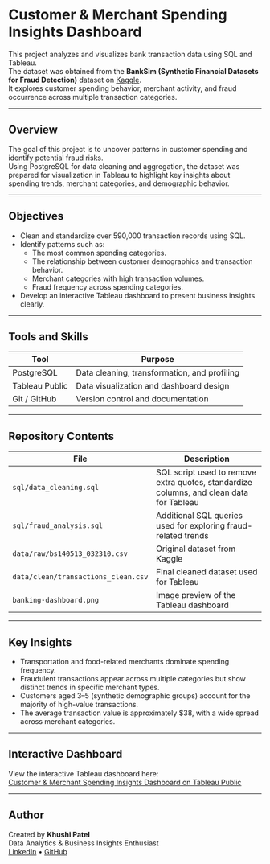 # Customer & Merchant Spending Insights Dashboard

This project analyzes and visualizes bank transaction data using SQL and Tableau.  
The dataset was obtained from the **BankSim (Synthetic Financial Datasets for Fraud Detection)** dataset on [Kaggle](https://www.kaggle.com/datasets/ealaxi/banksim1).  
It explores customer spending behavior, merchant activity, and fraud occurrence across multiple transaction categories.

---

## Overview

The goal of this project is to uncover patterns in customer spending and identify potential fraud risks.  
Using PostgreSQL for data cleaning and aggregation, the dataset was prepared for visualization in Tableau to highlight key insights about spending trends, merchant categories, and demographic behavior.

---

## Objectives

- Clean and standardize over 590,000 transaction records using SQL.  
- Identify patterns such as:  
  - The most common spending categories.  
  - The relationship between customer demographics and transaction behavior.  
  - Merchant categories with high transaction volumes.  
  - Fraud frequency across spending categories.  
- Develop an interactive Tableau dashboard to present business insights clearly.

---

## Tools and Skills

| Tool | Purpose |
|------|----------|
| PostgreSQL | Data cleaning, transformation, and profiling |
| Tableau Public | Data visualization and dashboard design |
| Git / GitHub | Version control and documentation |

---

## Repository Contents

| File | Description |
|------|--------------|
| `sql/data_cleaning.sql` | SQL script used to remove extra quotes, standardize columns, and clean data for Tableau |
| `sql/fraud_analysis.sql` | Additional SQL queries used for exploring fraud-related trends |
| `data/raw/bs140513_032310.csv` | Original dataset from Kaggle |
| `data/clean/transactions_clean.csv` | Final cleaned dataset used for Tableau |
| `banking-dashboard.png` | Image preview of the Tableau dashboard |

---

## Key Insights

- Transportation and food-related merchants dominate spending frequency.  
- Fraudulent transactions appear across multiple categories but show distinct trends in specific merchant types.  
- Customers aged 3–5 (synthetic demographic groups) account for the majority of high-value transactions.  
- The average transaction value is approximately $38, with a wide spread across merchant categories.

---

## Interactive Dashboard

View the interactive Tableau dashboard here:  
[Customer & Merchant Spending Insights Dashboard on Tableau Public](https://public.tableau.com/views/CustomerandMerchantSpendingInsightsDashboard/CustomerInsightsDashboard?:language=en-US&:sid=&:redirect=auth&:display_count=n&:origin=viz_share_link)

---

## Author

Created by **Khushi Patel**  
Data Analytics & Business Insights Enthusiast  
[LinkedIn](https://www.linkedin.com/in/khshiptl) • [GitHub](https://github.com/khshiptl)

